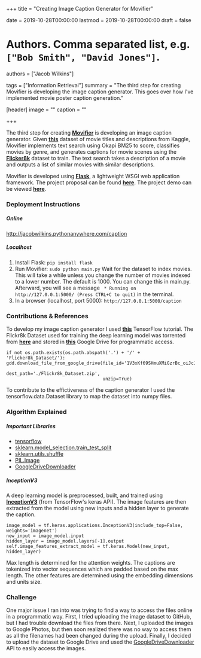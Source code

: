 +++
title = "Creating Image Caption Generator for Movifier"

date = 2019-10-28T00:00:00
lastmod = 2019-10-28T00:00:00
draft = false

# Authors. Comma separated list, e.g. `["Bob Smith", "David Jones"]`.
authors = ["Jacob Wilkins"]

tags = ["Information Retrieval"]
summary = "The third step for creating Movifier is developing the image caption generator. This goes over how I've implemented movie poster caption generation."

[header]
image = ""
caption = ""

+++

The third step for creating **[Movifier](https://github.com/JacobAWilkins/Movifier)** is developing an image caption generator. Given **[this](https://www.kaggle.com/rounakbanik/the-movies-dataset)** dataset of movie titles and descriptions from Kaggle, Movifier implements text search using Okapi BM25 to score, classifies movies by genre, and generates captions for movie scenes using the **[Flicker8k](http://academictorrents.com/details/9dea07ba660a722ae1008c4c8afdd303b6f6e53b)** dataset to train. The text search takes a description of a movie and outputs a list of similar movies with similar descriptions. 

Movifier is developed using **[Flask](https://www.fullstackpython.com/flask.html)**, a lightweight WSGI web application framework. The project proposal can be found **[here](https://docs.google.com/document/d/1uDnyLfvAJTHSIp2gLQYVDAONRQX91yI2uVtycHrf1pE/edit?usp=sharing)**.
The project demo can be viewed **[here](https://youtu.be/DVKHCncddg8)**.

### Deployment Instructions
##### Online
http://jacobwilkins.pythonanywhere.com/caption
##### Localhost
1. Install Flask:
```pip install flask```
2. Run Movifier:
```sudo python main.py```
   Wait for the dataset to index movies. This will take a while unless you change the number of movies indexed to a lower number. The default is 1000. You can change this in main.py. Afterward, you will see a message ``` * Running on http://127.0.0.1:5000/ (Press CTRL+C to quit)``` in the terminal.
3. In a browser (localhost, port 5000):
```http://127.0.0.1:5000/caption```

### Contributions & References
To develop my image caption generator I used **[this](https://www.tensorflow.org/tutorials/text/image_captioning)** TensorFlow tutorial. The Flickr8k Dataset used for training the deep learning model was torrented from **[here](http://academictorrents.com/details/9dea07ba660a722ae1008c4c8afdd303b6f6e53b)** and stored in **[this](https://drive.google.com/open?id=1V3xKf69SHmuXMiGzrBc_oiJcJshyoyIG)** Google Drive for programmatic access.
```
if not os.path.exists(os.path.abspath('.') + '/' + 'Flicker8k_Dataset/'):
gdd.download_file_from_google_drive(file_id='1V3xKf69SHmuXMiGzrBc_oiJcJshyoyIG',
                                    dest_path='./Flickr8k_Dataset.zip',
                                    unzip=True)
```
To contribute to the effictiveness of the caption generator I used the tensorflow.data.Dataset library to map the dataset into numpy files.

### Algorithm Explained
##### Important Libraries
* [tensorflow](https://www.tensorflow.org/)
* [sklearn.model_selection.train_test_split](https://scikit-learn.org/stable/modules/generated/sklearn.model_selection.train_test_split.html)
* [sklearn.utils.shuffle](https://scikit-learn.org/stable/modules/generated/sklearn.utils.shuffle.html)
* [PIL.Image](https://pillow.readthedocs.io/en/stable/reference/Image.html)
* [GoogleDriveDownloader](https://www.pydoc.io/pypi/googledrivedownloader-0.3/autoapi/google_drive_downloader/index.html)
##### InceptionV3
A deep learning model is preprocessed, built, and trained using **[InceptionV3](https://www.tensorflow.org/api_docs/python/tf/keras/applications/InceptionV3)** (from TensorFlow's keras API). The image features are then extracted from the model using new inputs and a hidden layer to generate the caption.
```
image_model = tf.keras.applications.InceptionV3(include_top=False, weights='imagenet')
new_input = image_model.input
hidden_layer = image_model.layers[-1].output
self.image_features_extract_model = tf.keras.Model(new_input, hidden_layer)
```
Max length is determined for the attention weights. The captions are tokenized into vector sequences which are padded based on the max length. The other features are determined using the embedding dimensions and units size.

### Challenge
One major issue I ran into was trying to find a way to access the files online in a programmatic way. First, I tried uploading the image dataset to GitHub, but I had trouble download the files from there. Next, I uploaded the images to Google Photos, but then soon realized there was no way to access them as all the filenames had been changed during the upload. Finally, I decided to upload the dataset to Google Drive and used the [GoogleDriveDownloader](https://www.pydoc.io/pypi/googledrivedownloader-0.3/autoapi/google_drive_downloader/index.html) API to easily access the images.
